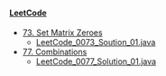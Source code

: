 #### [LeetCode](https://leetcode.com/)

- [73. Set Matrix Zeroes](https://leetcode.com/problems/set-matrix-zeroes/description/)
    + [LeetCode_0073_Soution_01.java](../LeetCode_0073_Soution_01.java)
- [77. Combinations](https://leetcode.com/problems/combinations/description/)
    + [LeetCode_0077_Solution_01.java](../LeetCode_0077_Solution_01.java)
